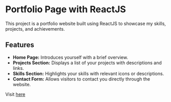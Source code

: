 # Portfolio Page with ReactJS

This project is a portfolio website built using ReactJS to showcase my skills, projects, and achievements.

## Features

- **Home Page:** Introduces yourself with a brief overview.
- **Projects Section:** Displays a list of your projects with descriptions and links.
- **Skills Section:** Highlights your skills with relevant icons or descriptions.
- **Contact Form:** Allows visitors to contact you directly through the website.

Visit <a href='https://k-adithyaraj.vercel.app/'>here</a>

